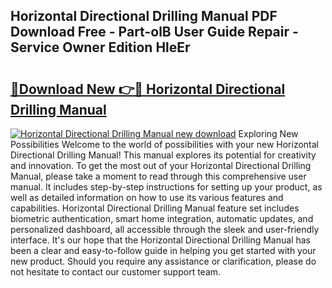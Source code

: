 ## Horizontal Directional Drilling Manual PDF Download Free - Part-olB User Guide Repair - Service Owner Edition HleEr

# <h2><a href="http://bc85547.oget.top/?id=Horizontal+Directional+Drilling+Manual">🔗Download New 👉🔴 Horizontal Directional Drilling Manual</a></h2>

[![Horizontal Directional Drilling Manual new download](https://i.imgur.com/5g1atiW.png)](http://bc85547.oget.top/?id=Horizontal+Directional+Drilling+Manual)
Exploring New Possibilities Welcome to the world of possibilities with your new Horizontal Directional Drilling Manual! This manual explores its potential for creativity and innovation. To get the most out of your Horizontal Directional Drilling Manual, please take a moment to read through this comprehensive user manual. It includes step-by-step instructions for setting up your product, as well as detailed information on how to use its various features and capabilities. Horizontal Directional Drilling Manual feature set includes biometric authentication, smart home integration, automatic updates, and personalized dashboard, all accessible through the sleek and user-friendly interface. It's our hope that the Horizontal Directional Drilling Manual has been a clear and easy-to-follow guide in helping you get started with your new product. Should you require any assistance or clarification, please do not hesitate to contact our customer support team.
